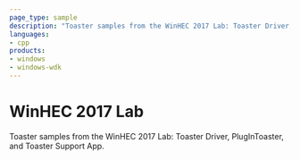 ```yaml
---
page_type: sample
description: "Toaster samples from the WinHEC 2017 Lab: Toaster Driver, PlugInToaster, and Toaster Support App."
languages:
- cpp
products:
- windows
- windows-wdk
---
```



<!---
    name: WinHEC 2017 Lab
    platform: KMDF
    language: cpp
    category: Network
    description: WinHEC 2017 Lab
    samplefwlink: https://go.microsoft.com/fwlink/p/?linkid=869054
--->

# WinHEC 2017 Lab

Toaster samples from the WinHEC 2017 Lab: Toaster Driver, PlugInToaster, and Toaster Support App.